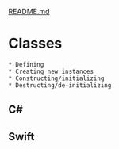 [README.md](../README.md)

# Classes
    * Defining
    * Creating new instances
    * Constructing/initializing
    * Destructing/de-initializing


## C#


## Swift

